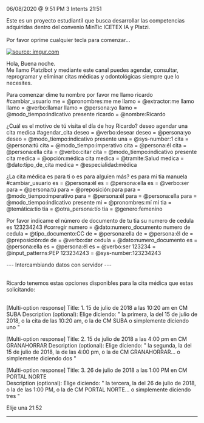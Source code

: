 

06/08/2020 @
9:51
PM
3
Intents
21:51
 
Este es un proyecto estudiantil que busca desarrollar las competencias adquiridas dentro del convenio MinTic ICETEX IA y Platzi. </br> </br> Por favor oprime cualquier tecla para comenzar...
 
<a href="https://imgur.com/fMUI13D"><img src="https://i.imgur.com/fMUI13D.jpg" title="source: imgur.com" /></a>
 
<div class="msgj">Hola, Buena noche.</div>
 
<div class="msgj">Me llamo Platzibot y mediante este canal puedes agendar, consultar, reprogramar y eliminar citas médicas y odontológicas siempre que lo necesites.</div>
 
Para comenzar dime tu nombre por favor
me llamo ricardo
#cambiar_usuario
me = @pronombres:me
me llamo = @extractor:me llamo
llamo = @verbo:llamar
llamo = @persona:yo
llamo = @modo_tiempo:indicativo presente
ricardo = @nombre:Ricardo
 
 
¿Cuál es el motivo de tú visita el día de hoy Ricardo?
deseo agendar una cita medica
#agendar_cita
deseo = @verbo:desear
deseo = @persona:yo
deseo = @modo_tiempo:indicativo presente
una = @sys-number:1
cita = @persona:tú
cita = @modo_tiempo:imperativo
cita = @persona:él
cita = @persona:ella
cita = @verbo:citar
cita = @modo_tiempo:indicativo presente
cita medica = @opción:médica
cita medica = @tramite:Salud
medica = @dato:tipo_de_cita
medica = @especialidad:médica
 
¿La cita médica es para ti o es para alguien más?
es para mi tia manuela
#cambiar_usuario
es = @persona:él
es = @persona:ella
es = @verbo:ser
para = @persona:tú
para = @preposición:para
para = @modo_tiempo:imperativo
para = @persona:él
para = @persona:ella
para = @modo_tiempo:indicativo presente
mi = @pronombres:mí
mi tia = @temática:tio
tia = @otra_persona:tío
tia = @genero:femenino
 
Por favor indicame el número de documento de tu tia
su numero de cedula es 123234243
#corregir
numero = @dato:numero_documento
numero de cedula = @tipo_documento:CC
de = @persona:ella
de = @persona:él
de = @preposición:de
de = @verbo:dar
cedula = @dato:numero_documento
es = @persona:ella
es = @persona:él
es = @verbo:ser
123234 = @input_patterns:PEP
123234243 = @sys-number:123234243
 
--- Intercambiando datos con servidor --- </br></br>
 
Ricardo tenemos estas opciones disponibles para la cita médica que estas solicitando:</br></br>
 
[Multi-option response]
Title: 1. 15 de julio de 2018 a las 10:20 am en CM SUBA
Description (optional):  Elige diciendo: " la primera, la del 15 de julio de 2018, o la cita de las 10:20 am, o la de CM SUBA o simplemente diciendo uno "

 
[Multi-option response]
Title: 2. 15 de julio de 2018 a las 4:00 pm en CM GRANAHORRAR
Description (optional):  Elige diciendo: " la segunda, la del 15 de julio de 2018, la de las 4:00 pm, o la de CM GRANAHORRAR... o simplemente diciendo dos "

 
[Multi-option response]
Title: 3. 26 de julio de 2018 a las 1:00 PM en CM PORTAL NORTE</br>
Description (optional): Elige diciendo: " la tercera, la del 26 de julio de 2018, o la de las 1:00 PM, o la de CM PORTAL NORTE... o simplemente diciendo tres "

 
Elije una
21:52

---
